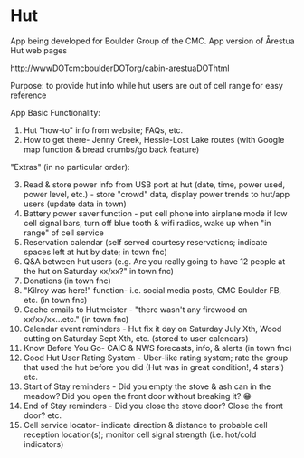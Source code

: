 # Hut
App being developed for Boulder Group of the CMC.
App version of Årestua Hut web pages

http://wwwDOTcmcboulderDOTorg/cabin-arestuaDOThtml

Purpose: to provide hut info while hut users are out of cell range for easy reference

App Basic Functionality: 

1. Hut "how-to" info from website; FAQs, etc.
2. How to get there- Jenny Creek, Hessie-Lost Lake routes (with Google map function & bread crumbs/go back feature)

"Extras" (in no particular order):

3. Read & store power info from USB port at hut (date, time, power used, power level, etc.) - store "crowd" data, display power trends to hut/app users (update data in town)
4. Battery power saver function - put cell phone into airplane mode if low cell signal bars, turn off blue tooth & wifi radios, wake up when "in range" of cell service
5. Reservation calendar (self served courtesy reservations; indicate spaces left at hut by date; in town fnc)
6. Q&A between hut users (e.g. Are you really going to have 12 people at the hut on Saturday xx/xx?" in town fnc)
7. Donations (in town fnc)
8. "Kilroy was here!" function- i.e. social media posts, CMC Boulder FB, etc. (in town fnc)
9. Cache emails to Hutmeister - "there wasn't any firewood on xx/xx/xx...etc." (in town fnc)
10. Calendar event reminders - Hut fix it day on Saturday July Xth, Wood cutting on Saturday Sept Xth, etc. (stored to user calendars)
11. Know Before You Go- CAIC & NWS forecasts, info, & alerts (in town fnc)
12. Good Hut User Rating System - Uber-like rating system; rate the group that used the hut before you did (Hut was in great condition!, 4 stars!) etc.
13. Start of Stay reminders - Did you empty the stove & ash can in the meadow? Did you open the front door without breaking it? 😁
14. End of Stay reminders - Did you close the stove door? Close the front door? etc.
15. Cell service locator- indicate direction & distance to probable cell reception location(s); monitor cell signal strength (i.e. hot/cold indicators)
